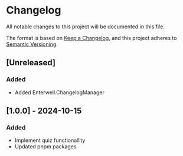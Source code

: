 # Changelog
All notable changes to this project will be documented in this file.

The format is based on [Keep a Changelog](https://keepachangelog.com/en/1.0.0/),
and this project adheres to [Semantic Versioning](https://semver.org/spec/v2.0.0.html).

## [Unreleased]

### Added
- Added Enterwell.ChangelogManager

## [1.0.0] - 2024-10-15
### Added
- Implement quiz functionallity
- Updated pnpm packages
